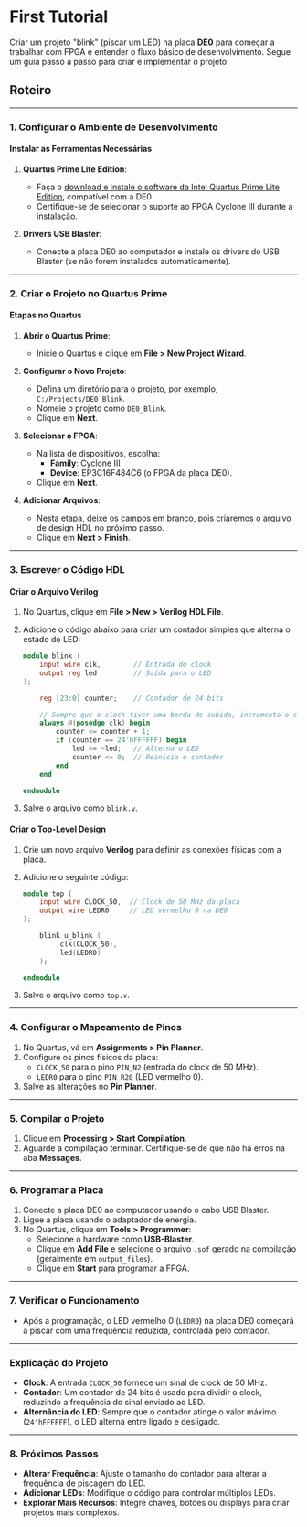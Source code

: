 # First Tutorial

Criar um projeto "blink" (piscar um LED) na placa **DE0** para começar a trabalhar com FPGA e entender o fluxo básico de desenvolvimento. Segue um guia passo a passo para criar e implementar o projeto:

## Roteiro

---

### **1. Configurar o Ambiente de Desenvolvimento**

#### **Instalar as Ferramentas Necessárias**

1. **Quartus Prime Lite Edition**:
   - Faça o [download e instale o software da Intel Quartus Prime Lite Edition](https://www.intel.com/content/www/us/en/software-kit/660907/intel-quartus-prime-lite-edition-design-software-version-20-1-1-for-windows.html), compatível com a DE0.
   - Certifique-se de selecionar o suporte ao FPGA Cyclone III durante a instalação.

2. **Drivers USB Blaster**:
   - Conecte a placa DE0 ao computador e instale os drivers do USB Blaster (se não forem instalados automaticamente).

---

### **2. Criar o Projeto no Quartus Prime**

#### **Etapas no Quartus**

1. **Abrir o Quartus Prime**:
   - Inicie o Quartus e clique em **File > New Project Wizard**.

2. **Configurar o Novo Projeto**:
   - Defina um diretório para o projeto, por exemplo, `C:/Projects/DE0_Blink`.
   - Nomeie o projeto como `DE0_Blink`.
   - Clique em **Next**.

3. **Selecionar o FPGA**:
   - Na lista de dispositivos, escolha:
     - **Family**: Cyclone III
     - **Device**: EP3C16F484C6 (o FPGA da placa DE0).
   - Clique em **Next**.

4. **Adicionar Arquivos**:
   - Nesta etapa, deixe os campos em branco, pois criaremos o arquivo de design HDL no próximo passo.
   - Clique em **Next > Finish**.

---

### **3. Escrever o Código HDL**

#### **Criar o Arquivo Verilog**

1. No Quartus, clique em **File > New > Verilog HDL File**.
2. Adicione o código abaixo para criar um contador simples que alterna o estado do LED:

    ```verilog
    module blink (
        input wire clk,        // Entrada do clock
        output reg led         // Saída para o LED
    );

        reg [23:0] counter;    // Contador de 24 bits

        // Sempre que o clock tiver uma borda de subida, incrementa o contador
        always @(posedge clk) begin
            counter <= counter + 1;
            if (counter == 24'hFFFFFF) begin
                led <= ~led;   // Alterna o LED
                counter <= 0;  // Reinicia o contador
            end
        end

    endmodule
    ```

3. Salve o arquivo como `blink.v`.

#### **Criar o Top-Level Design**

1. Crie um novo arquivo **Verilog** para definir as conexões físicas com a placa.
2. Adicione o seguinte código:

    ```verilog
    module top (
        input wire CLOCK_50,  // Clock de 50 MHz da placa
        output wire LEDR0     // LED vermelho 0 na DE0
    );

        blink u_blink (
            .clk(CLOCK_50),
            .led(LEDR0)
        );

    endmodule
    ```

3. Salve o arquivo como `top.v`.

---

### **4. Configurar o Mapeamento de Pinos**

1. No Quartus, vá em **Assignments > Pin Planner**.
2. Configure os pinos físicos da placa:
   - `CLOCK_50` para o pino `PIN_N2` (entrada do clock de 50 MHz).
   - `LEDR0` para o pino `PIN_R20` (LED vermelho 0).
3. Salve as alterações no **Pin Planner**.

---

### **5. Compilar o Projeto**

1. Clique em **Processing > Start Compilation**.
2. Aguarde a compilação terminar. Certifique-se de que não há erros na aba **Messages**.

---

### **6. Programar a Placa**

1. Conecte a placa DE0 ao computador usando o cabo USB Blaster.
2. Ligue a placa usando o adaptador de energia.
3. No Quartus, clique em **Tools > Programmer**:
   - Selecione o hardware como **USB-Blaster**.
   - Clique em **Add File** e selecione o arquivo `.sof` gerado na compilação (geralmente em `output_files`).
   - Clique em **Start** para programar a FPGA.

---

### **7. Verificar o Funcionamento**

- Após a programação, o LED vermelho 0 (`LEDR0`) na placa DE0 começará a piscar com uma frequência reduzida, controlada pelo contador.

---

### **Explicação do Projeto**

- **Clock**: A entrada `CLOCK_50` fornece um sinal de clock de 50 MHz.
- **Contador**: Um contador de 24 bits é usado para dividir o clock, reduzindo a frequência do sinal enviado ao LED.
- **Alternância do LED**: Sempre que o contador atinge o valor máximo (`24'hFFFFFF`), o LED alterna entre ligado e desligado.

---

### **8. Próximos Passos**

- **Alterar Frequência**: Ajuste o tamanho do contador para alterar a frequência de piscagem do LED.
- **Adicionar LEDs**: Modifique o código para controlar múltiplos LEDs.
- **Explorar Mais Recursos**: Integre chaves, botões ou displays para criar projetos mais complexos.
